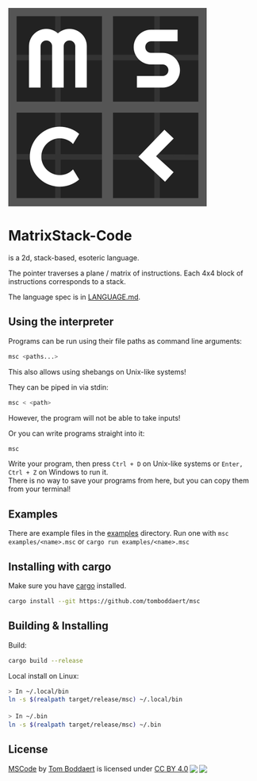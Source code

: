 ![The MSC logo](logo.svg)

# MatrixStack-Code
is a 2d, stack-based, esoteric language.

The pointer traverses a plane / matrix of instructions.
Each 4x4 block of instructions corresponds to a stack.

The language spec is in [LANGUAGE.md](LANGUAGE.md).

## Using the interpreter

Programs can be run using their file paths as command line arguments:
```sh
msc <paths...>
```
This also allows using shebangs on Unix-like systems!

They can be piped in via stdin:
```sh
msc < <path>
```
However, the program will not be able to take inputs!

Or you can write programs straight into it:
```sh
msc
```
Write your program, then press `Ctrl + D` on Unix-like systems or `Enter, Ctrl + Z` on Windows to run it.  
There is no way to save your programs from here, but you can copy them from your terminal!

## Examples

There are example files in the [examples](examples) directory.
Run one with `msc examples/<name>.msc`
or `cargo run examples/<name>.msc`

## Installing with cargo

Make sure you have [cargo](https://rustup.rs/) installed.
```sh
cargo install --git https://github.com/tomboddaert/msc
```

## Building & Installing

Build:
```sh
cargo build --release
```

Local install on Linux:
```sh
> In ~/.local/bin
ln -s $(realpath target/release/msc) ~/.local/bin

> In ~/.bin
ln -s $(realpath target/release/msc) ~/.bin
```

## License

<p xmlns:cc="http://creativecommons.org/ns#" xmlns:dct="http://purl.org/dc/terms/"><a property="dct:title" rel="cc:attributionURL" href="https://github.com/tomboddaert/msc">MSCode</a> by <a rel="cc:attributionURL dct:creator" property="cc:attributionName" href="https://tomboddaert.com/">Tom Boddaert</a> is licensed under <a href="http://creativecommons.org/licenses/by/4.0/?ref=chooser-v1" target="_blank" rel="license noopener noreferrer" style="display:inline-block;">CC BY 4.0<img style="height:22px!important;margin-left:3px;vertical-align:text-bottom;" src="https://mirrors.creativecommons.org/presskit/icons/cc.svg?ref=chooser-v1"><img style="height:22px!important;margin-left:3px;vertical-align:text-bottom;" src="https://mirrors.creativecommons.org/presskit/icons/by.svg?ref=chooser-v1"></a></p>
